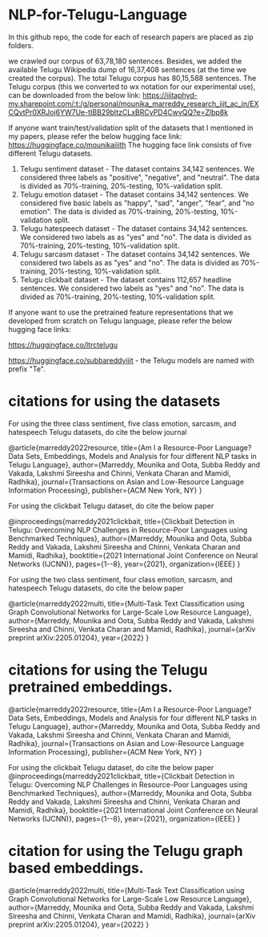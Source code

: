 # NLP-for-Telugu-Language

In this github repo, the code for each of research papers are placed as zip folders.

we crawled our corpus of 63,78,180 sentences. Besides, we added the available Telugu Wikipedia dump of 16,37,408 sentences (at the time we created the corpus). The total Telugu corpus has 80,15,588 sentences. The Telugu corpus (this we converted to wx notation for our experimental use), can be downloaded from the below link:
https://iiitaphyd-my.sharepoint.com/:t:/g/personal/mounika_marreddy_research_iiit_ac_in/EXCQvtPr0XRJoj6YW7Ue-tIBB29bltzCLxBRCyPD4CwvQQ?e=Zlbp8k


If anyone want train/test/validation split of the datasets that I mentioned in my papers, please refer the below hugging face link:
https://huggingface.co/mounikaiiith
The hugging face link consists of five different Telugu datasets.
1. Telugu sentiment dataset - The dataset contains 34,142 sentences. We considered three labels as "positive", "negative", and "neutral". The data is divided as 70%-training, 20%-testing, 10%-validation split.
2. Telugu emotion dataset - The dataset contains 34,142 sentences. We considered five basic labels as "happy", "sad", "anger", "fear", and "no emotion". The data is divided as 70%-training, 20%-testing, 10%-validation split.
3. Telugu hatespeech dataset - The dataset contains 34,142 sentences. We considered two labels as as "yes" and "no". The data is divided as 70%-training, 20%-testing, 10%-validation split.
4. Telugu sarcasm dataset - The dataset contains 34,142 sentences. We considered two labels as as "yes" and "no". The data is divided as 70%-training, 20%-testing, 10%-validation split.
5. Telugu clickbait dataset - The dataset contains 112,657 headline sentences. We considered two labels as "yes" and "no". The data is divided as 70%-training, 20%-testing, 10%-validation split.

If anyone want to use the pretrained feature representations that we developed from scratch on Telugu language, please refer the below hugging face links:

https://huggingface.co/ltrctelugu

https://huggingface.co/subbareddyiiit - the Telugu models are named with prefix "Te".


# citations for using the datasets

For using the three class sentiment, five class emotion, sarcasm, and hatespeech Telugu datasets, do cite the below journal

@article{marreddy2022resource,
  title={Am I a Resource-Poor Language? Data Sets, Embeddings, Models and Analysis for four different NLP tasks in Telugu Language},
  author={Marreddy, Mounika and Oota, Subba Reddy and Vakada, Lakshmi Sireesha and Chinni, Venkata Charan and Mamidi, Radhika},
  journal={Transactions on Asian and Low-Resource Language Information Processing},
  publisher={ACM New York, NY}
}

For using the clickbait Telugu dataset, do cite the below paper

@inproceedings{marreddy2021clickbait,
  title={Clickbait Detection in Telugu: Overcoming NLP Challenges in Resource-Poor Languages using Benchmarked Techniques},
  author={Marreddy, Mounika and Oota, Subba Reddy and Vakada, Lakshmi Sireesha and Chinni, Venkata Charan and Mamidi, Radhika},
  booktitle={2021 International Joint Conference on Neural Networks (IJCNN)},
  pages={1--8},
  year={2021},
  organization={IEEE}
}

For using the two class sentiment, four class emotion, sarcasm, and hatespeech Telugu datasets, do cite the below paper

@article{marreddy2022multi,
  title={Multi-Task Text Classification using Graph Convolutional Networks for Large-Scale Low Resource Language},
  author={Marreddy, Mounika and Oota, Subba Reddy and Vakada, Lakshmi Sireesha and Chinni, Venkata Charan and Mamidi, Radhika},
  journal={arXiv preprint arXiv:2205.01204},
  year={2022}
}

# citations for using the Telugu pretrained embeddings.
@article{marreddy2022resource,
  title={Am I a Resource-Poor Language? Data Sets, Embeddings, Models and Analysis for four different NLP tasks in Telugu Language},
  author={Marreddy, Mounika and Oota, Subba Reddy and Vakada, Lakshmi Sireesha and Chinni, Venkata Charan and Mamidi, Radhika},
  journal={Transactions on Asian and Low-Resource Language Information Processing},
  publisher={ACM New York, NY}
}

For using the clickbait Telugu dataset, do cite the below paper
@inproceedings{marreddy2021clickbait,
  title={Clickbait Detection in Telugu: Overcoming NLP Challenges in Resource-Poor Languages using Benchmarked Techniques},
  author={Marreddy, Mounika and Oota, Subba Reddy and Vakada, Lakshmi Sireesha and Chinni, Venkata Charan and Mamidi, Radhika},
  booktitle={2021 International Joint Conference on Neural Networks (IJCNN)},
  pages={1--8},
  year={2021},
  organization={IEEE}
}


# citation for using the Telugu graph based embeddings.
@article{marreddy2022multi,
  title={Multi-Task Text Classification using Graph Convolutional Networks for Large-Scale Low Resource Language},
  author={Marreddy, Mounika and Oota, Subba Reddy and Vakada, Lakshmi Sireesha and Chinni, Venkata Charan and Mamidi, Radhika},
  journal={arXiv preprint arXiv:2205.01204},
  year={2022}
}


